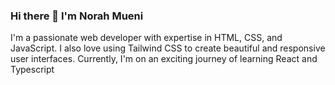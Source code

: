 ### Hi there 👋 I'm Norah Mueni
I'm a passionate web developer with expertise in HTML, CSS, and JavaScript. I also love using Tailwind CSS to create beautiful and responsive user interfaces. Currently, I'm on an exciting journey of learning React and Typescript




  

 
